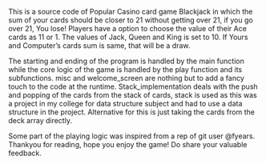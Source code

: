This is a source code of Popular Casino card game Blackjack in which the sum of your cards should be closer to 21 without getting over 21, if you go over 21, You lose!
Players have a option to choose the value of their Ace cards as 11 or 1. The values of Jack, Queen and King is set to 10. If Yours and Computer’s cards sum is same,
that will be a draw.

The starting and ending of the program is handled by the main function while the core logic of the game is handled by the play function and its subfunctions.
misc and welcome_screen are nothing but to add a fancy touch to the code at the runtime.
Stack_implementation deals with the push and popping of the cards from the stack of cards, stack is used as this was a project in my college for data structure 
subject and had to use a data structure in the project. Alternative for this is just taking the cards from the deck array directly.

Some part of the playing logic was inspired from a rep of git user @fyears.
Thankyou for reading, hope you enjoy the game!
Do share your valuable feedback.
